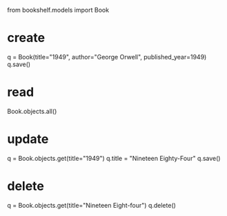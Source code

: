 from bookshelf.models import Book

# create
q = Book(title="1949", author="George Orwell", published_year=1949)
q.save()

# read
Book.objects.all()

# update
q = Book.objects.get(title="1949")
q.title = "Nineteen Eighty-Four"
q.save()

# delete
q = Book.objects.get(title="Nineteen Eight-four")
q.delete()



